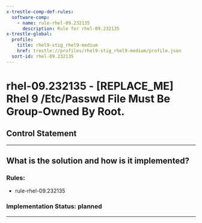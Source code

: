 ```yaml
---
x-trestle-comp-def-rules:
  software-comp:
    - name: rule-rhel-09.232135
      description: Rule for rhel-09.232135
x-trestle-global:
  profile:
    title: rhel9-stig_rhel9-medium
    href: trestle://profiles/rhel9-stig_rhel9-medium/profile.json
  sort-id: rhel-09.232135
---
```


# rhel-09.232135 - \[REPLACE_ME\] Rhel 9 /Etc/Passwd File Must Be Group-Owned By Root.

## Control Statement

______________________________________________________________________

## What is the solution and how is it implemented?

<!-- For implementation status enter one of: implemented, partial, planned, alternative, not-applicable -->

<!-- Note that the list of rules under ### Rules: is read-only and changes will not be captured after assembly to JSON -->

<!-- Add control implementation description here for control: rhel-09.232135 -->

### Rules:

  - rule-rhel-09.232135

### Implementation Status: planned

______________________________________________________________________
